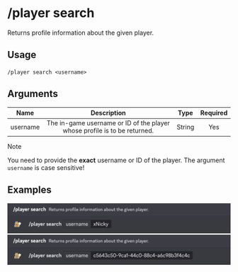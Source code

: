 # /player search

Returns profile information about the given player.

## Usage

```
/player search <username>
```

## Arguments

| Name     | Description                                                               | Type   | Required |
| :------: | :-----------------------------------------------------------------------: | :----: | :------: |
| username | The in-game username or ID of the player whose profile is to be returned. | String | Yes      |

> [!NOTE]
> You need to provide the **exact** username or ID of the player. The argument `username` is case sensitive!

## Examples

<img src="../../_media/examples/player/search-0.png" class="prettier" draggable="false">\
<img src="../../_media/examples/player/search-1.png" class="prettier" draggable="false">